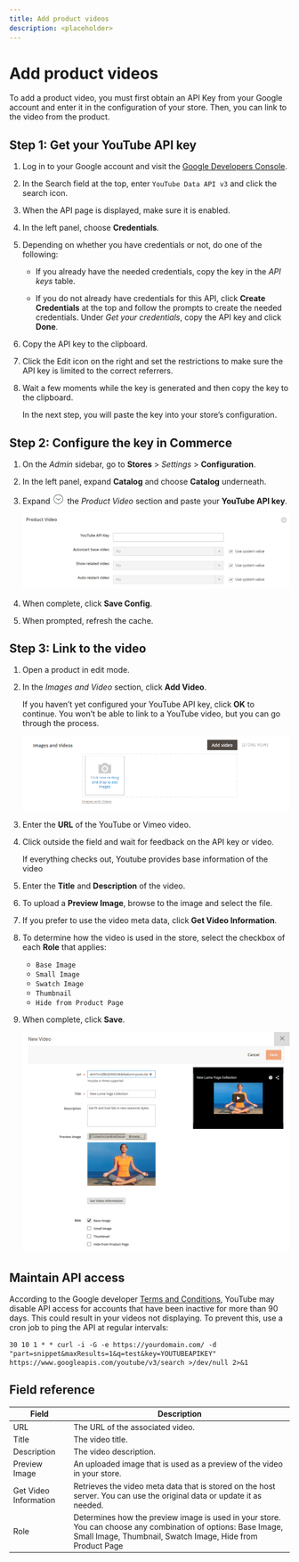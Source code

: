 ```yaml
---
title: Add product videos
description: <placeholder>
---
```

# Add product videos

To add a product video, you must first obtain an API Key from your Google account and enter it in the configuration of your store. Then, you can link to the video from the product.

## Step 1: Get your YouTube API key

1. Log in to your Google account and visit the [Google Developers Console][1].

1. In the Search field at the top, enter `YouTube Data API v3` and click the search icon.

1. When the API page is displayed, make sure it is enabled.

1. In the left panel, choose **Credentials**.

1. Depending on whether you have credentials or not, do one of the following:

   - If you already have the needed credentials, copy the key in the _API keys_ table.

   - If you do not already have credentials for this API, click **Create Credentials**  at the top and follow the prompts to create the needed credentials. Under _Get your credentials_, copy the API key and click **Done**.

1. Copy the API key to the clipboard.

1. Click the Edit icon on the right and set the restrictions to make sure the API key is limited to the correct referrers.

1. Wait a few moments while the key is generated and then copy the key to the clipboard.

    In the next step, you will paste the key into your store’s configuration.

## Step 2: Configure the key in Commerce

1. On the _Admin_ sidebar, go to **Stores** > _Settings_ > **Configuration**.

1. In the left panel, expand **Catalog** and choose **Catalog** underneath.

1. Expand ![Expansion selector](../assets/icon-display-expand.png) the _Product Video_ section and paste your **YouTube API key**.

   ![Product Video](./assets/catalog-product-video.png)<!-- zoom -->

1. When complete, click **Save Config**.

1. When prompted, refresh the cache.

## Step 3: Link to the video

1. Open a product in edit mode.

1. In the _Images and Video_ section, click **Add Video**.

   If you haven’t yet configured your YouTube API key, click **OK** to continue. You won’t be able to link to a YouTube video, but you can go through the process.

   ![Add Video](./assets/product-video-add.png)<!-- zoom -->

1. Enter the **URL** of the YouTube or Vimeo video.

1. Click outside the field and wait for feedback on the API key or video.

   If everything checks out, Youtube provides base information of the video

1. Enter the **Title** and **Description** of the video.

1. To upload a **Preview Image**, browse to the image and select the file.

1. If you prefer to use the video meta data, click **Get Video Information**.

1. To determine how the video is used in the store, select the checkbox of each **Role** that applies:

   - `Base Image`
   - `Small Image`
   - `Swatch Image`
   - `Thumbnail`
   - `Hide from Product Page`

1. When complete, click **Save**.

   ![New Video](./assets/product-video-new-with-data.png)<!-- zoom -->

## Maintain API access

According to the Google developer [Terms and Conditions], YouTube may disable API access for accounts that have been inactive for more than 90 days. This could result in your videos not displaying. To prevent this, use a cron job to ping the API at regular intervals:

```code
30 10 1 * * curl -i -G -e https://yourdomain.com/ -d "part=snippet&maxResults=1&q=test&key=YOUTUBEAPIKEY" https://www.googleapis.com/youtube/v3/search >/dev/null 2>&1
```

## Field reference

|Field|Description|
|--- |--- |
|URL|The URL of the associated video.|
|Title|The video title.|
|Description|The video description.|
|Preview Image|An uploaded image that is used as a preview of the video in your store.|
|Get Video Information|Retrieves the video meta data that is stored on the host server. You can use the original data or update it as needed.|
|Role|Determines how the preview image is used in your store. You can choose any combination of options: Base Image, Small Image, Thumbnail, Swatch Image, Hide from Product Page|

[1]: https://console.developers.google.com/
[Terms and Conditions]: https://developers.google.com/youtube/terms/developer-policies#d.-accessing-youtube-api-services
